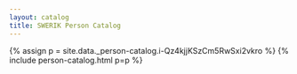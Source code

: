 ```yaml
---
layout: catalog
title: SWERIK Person Catalog
---
```

{% assign p = site.data._person-catalog.i-Qz4kjjKSzCm5RwSxi2vkro %}
{% include person-catalog.html p=p %}

